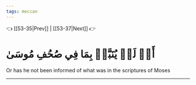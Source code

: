 ```yaml
---
tags: meccan
---
```


👈 [[53-35|Prev]] | [[53-37|Next]] 👉

# أَمۡ لَمۡ يُنَبَّأۡ بِمَا فِي صُحُفِ مُوسَىٰ

Or has he not been informed of what was in the scriptures of Moses

---


